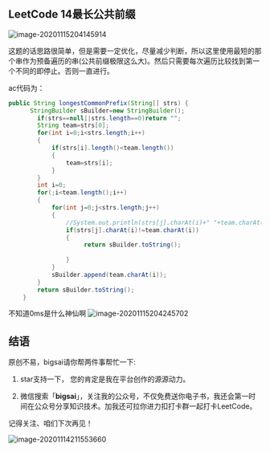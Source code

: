 ## LeetCode 14最长公共前缀
![image-20201115204145914](https://bigsai.oss-cn-shanghai.aliyuncs.com/img/image-20201115204145914.png)

这题的话思路很简单，但是需要一定优化，尽量减少判断，所以这里使用最短的那个串作为预备遍历的串(公共前缀极限这么大)。然后只需要每次遍历比较找到第一个不同的即停止。否则一直进行。

ac代码为：

```java
public String longestCommonPrefix(String[] strs) {
      StringBuilder sBuilder=new StringBuilder();
		if(strs==null||strs.length==0)return "";
		String team=strs[0];
		for(int i=0;i<strs.length;i++)
		{
			if(strs[i].length()<team.length())
			{
				team=strs[i];
			}
		}
		int i=0;
		for(;i<team.length();i++)
		{
			for(int j=0;j<strs.length;j++)
			{
				//System.out.println(strs[j].charAt(i)+" "+team.charAt(i));
				if(strs[j].charAt(i)!=team.charAt(i))
				{
					 return sBuilder.toString();
					
				}
			}
			sBuilder.append(team.charAt(i));
		}
		return sBuilder.toString();		
    }
```
不知道0ms是什么神仙啊
![image-20201115204245702](https://bigsai.oss-cn-shanghai.aliyuncs.com/img/image-20201115204245702.png)

## 结语

原创不易，bigsai请你帮两件事帮忙一下:

1. star支持一下， 您的肯定是我在平台创作的源源动力。

2. 微信搜索「**bigsai**」，关注我的公众号，不仅免费送你电子书，我还会第一时间在公众号分享知识技术。加我还可拉你进力扣打卡群一起打卡LeetCode。

记得关注、咱们下次再见！

![image-20201114211553660](https://img-blog.csdnimg.cn/img_convert/3cd335655373276f330fa2c16b0e20f6.png)